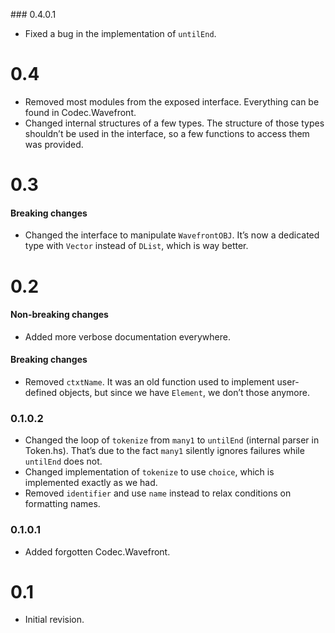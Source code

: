 ### 0.4.0.1

- Fixed a bug in the implementation of `untilEnd`.

# 0.4

- Removed most modules from the exposed interface. Everything can be found in Codec.Wavefront.
- Changed internal structures of a few types. The structure of those types shouldn’t be used in the
  interface, so a few functions to access them was provided.

# 0.3

#### Breaking changes

- Changed the interface to manipulate `WavefrontOBJ`. It’s now a dedicated type with `Vector`
  instead of `DList`, which is way better.

# 0.2

#### Non-breaking changes

- Added more verbose documentation everywhere.

#### Breaking changes

- Removed `ctxtName`. It was an old function used to implement user-defined
  objects, but since we have `Element`, we don’t those anymore.

### 0.1.0.2

- Changed the loop of `tokenize` from `many1` to `untilEnd` (internal parser in Token.hs). That’s
  due to the fact `many1` silently ignores failures while `untilEnd` does not.
- Changed implementation of `tokenize` to use `choice`, which is implemented exactly as we had.
- Removed `identifier` and use `name` instead to relax conditions on formatting names.

### 0.1.0.1

- Added forgotten Codec.Wavefront.

# 0.1

- Initial revision.
